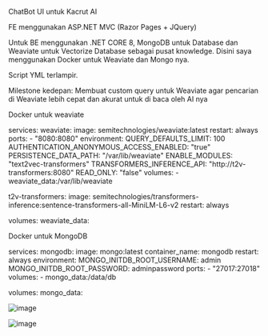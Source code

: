 ChatBot UI untuk Kacrut AI

FE menggunakan ASP.NET MVC (Razor Pages + JQuery)

Untuk BE menggunakan .NET CORE 8, MongoDB untuk Database dan Weaviate untuk Vectorize Database sebagai pusat knowledge.
Disini saya menggunakan Docker untuk Weaviate dan Mongo nya.

Script YML terlampir.

Milestone kedepan:
Membuat custom query untuk Weaviate agar pencarian di Weaviate lebih cepat dan akurat untuk di baca oleh AI nya

Docker untuk weaviate

services:
  weaviate:
    image: semitechnologies/weaviate:latest
    restart: always
    ports:
      - "8080:8080"
    environment:
      QUERY_DEFAULTS_LIMIT: 100
      AUTHENTICATION_ANONYMOUS_ACCESS_ENABLED: "true"
      PERSISTENCE_DATA_PATH: "/var/lib/weaviate"
      ENABLE_MODULES: "text2vec-transformers"
      TRANSFORMERS_INFERENCE_API: "http://t2v-transformers:8080"
      READ_ONLY: "false"
    volumes:
      - weaviate_data:/var/lib/weaviate

  t2v-transformers:
    image: semitechnologies/transformers-inference:sentence-transformers-all-MiniLM-L6-v2
    restart: always

volumes:
  weaviate_data:


Docker untuk MongoDB

services:
  mongodb:
    image: mongo:latest
    container_name: mongodb
    restart: always
    environment:
      MONGO_INITDB_ROOT_USERNAME: admin
      MONGO_INITDB_ROOT_PASSWORD: adminpassword
    ports:
      - "27017:27018"  
    volumes:
      - mongo_data:/data/db

volumes:
  mongo_data:

  ![image](https://github.com/user-attachments/assets/b4ed2a0b-5255-4f86-bf56-33bb1eda921e)


  ![image](https://github.com/user-attachments/assets/ce28afcb-eaba-4669-8b10-e5409e9f016d)



